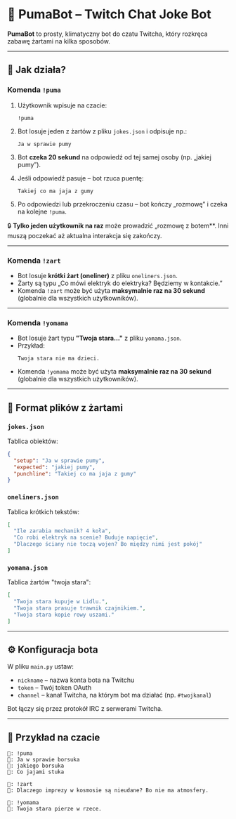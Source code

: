 
# 🐾 PumaBot – Twitch Chat Joke Bot

**PumaBot** to prosty, klimatyczny bot do czatu Twitcha, który rozkręca zabawę żartami na kilka sposobów.

---

## 🚀 Jak działa?

### Komenda `!puma`
1. Użytkownik wpisuje na czacie:
   ```
   !puma
   ```
2. Bot losuje jeden z żartów z pliku `jokes.json` i odpisuje np.:
   ```
   Ja w sprawie pumy
   ```
3. Bot **czeka 20 sekund** na odpowiedź od tej samej osoby (np. „jakiej pumy”).

4. Jeśli odpowiedź pasuje – bot rzuca puentę:
   ```
   Takiej co ma jaja z gumy
   ```

5. Po odpowiedzi lub przekroczeniu czasu – bot kończy „rozmowę” i czeka na kolejne `!puma`.

🔒 **Tylko jeden użytkownik na raz** może prowadzić „rozmowę z botem**. Inni muszą poczekać aż aktualna interakcja się zakończy.

---

### Komenda `!zart`
- Bot losuje **krótki żart (oneliner)** z pliku `oneliners.json`.
- Żarty są typu „Co mówi elektryk do elektryka? Będziemy w kontakcie.”
- Komenda `!zart` może być użyta **maksymalnie raz na 30 sekund** (globalnie dla wszystkich użytkowników).

---

### Komenda `!yomama`
- Bot losuje żart typu **"Twoja stara..."** z pliku `yomama.json`.
- Przykład:
  ```
  Twoja stara nie ma dzieci.
  ```
- Komenda `!yomama` może być użyta **maksymalnie raz na 30 sekund** (globalnie dla wszystkich użytkowników).

---

## 📁 Format plików z żartami

### `jokes.json`
Tablica obiektów:
```json
{
  "setup": "Ja w sprawie pumy",
  "expected": "jakiej pumy",
  "punchline": "Takiej co ma jaja z gumy"
}
```

### `oneliners.json`
Tablica krótkich tekstów:
```json
[
  "Ile zarabia mechanik? 4 koła",
  "Co robi elektryk na scenie? Buduje napięcie",
  "Dlaczego ściany nie toczą wojen? Bo między nimi jest pokój"
]
```

### `yomama.json`
Tablica żartów "twoja stara":
```json
[
  "Twoja stara kupuje w Lidlu.",
  "Twoja stara prasuje trawnik czajnikiem.",
  "Twoja stara kopie rowy uszami."
]
```

---

## ⚙️ Konfiguracja bota

W pliku `main.py` ustaw:

- `nickname` – nazwa konta bota na Twitchu
- `token` – Twój token OAuth
- `channel` – kanał Twitcha, na którym bot ma działać (np. `#twojkanal`)

Bot łączy się przez protokół IRC z serwerami Twitcha.

---


## 💬 Przykład na czacie

```
🧑: !puma
🤖: Ja w sprawie borsuka
🧑: jakiego borsuka
🤖: Co jajami stuka

🧑: !zart
🤖: Dlaczego imprezy w kosmosie są nieudane? Bo nie ma atmosfery.

🧑: !yomama
🤖: Twoja stara pierze w rzece.
```

